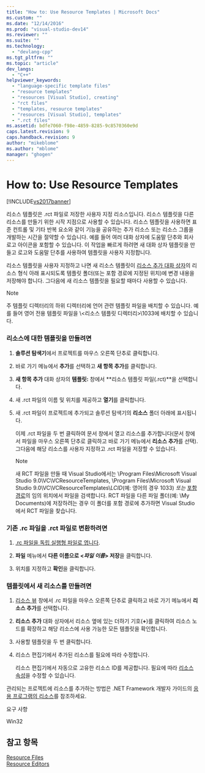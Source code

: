 ```yaml
---
title: "How to: Use Resource Templates | Microsoft Docs"
ms.custom: ""
ms.date: "12/14/2016"
ms.prod: "visual-studio-dev14"
ms.reviewer: ""
ms.suite: ""
ms.technology: 
  - "devlang-cpp"
ms.tgt_pltfrm: ""
ms.topic: "article"
dev_langs: 
  - "C++"
helpviewer_keywords: 
  - "language-specific template files"
  - "resource templates"
  - "resources [Visual Studio], creating"
  - "rct files"
  - "templates, resource templates"
  - "resources [Visual Studio], templates"
  - ".rct files"
ms.assetid: bdfe7060-f98e-4859-8285-9c8570360e9d
caps.latest.revision: 9
caps.handback.revision: 9
author: "mikeblome"
ms.author: "mblome"
manager: "ghogen"
---
```

# How to: Use Resource Templates
[!INCLUDE[vs2017banner](../assembler/inline/includes/vs2017banner.md)]

리소스 템플릿은 .rct 파일로 저장한 사용자 지정 리소스입니다.  리소스 템플릿을 다른 리소스를 만들기 위한 시작 지점으로 사용할 수 있습니다.  리소스 템플릿을 사용하면 표준 컨트롤 및 기타 반복 요소와 같이 기능을 공유하는 추가 리소스 또는 리소스 그룹을 개발하는 시간을 절약할 수 있습니다.  예를 들어 여러 대화 상자에 도움말 단추와 회사 로고 아이콘을 포함할 수 있습니다.  이 작업을 빠르게 하려면 새 대화 상자 템플릿을 만들고 로고와 도움말 단추를 사용하여 템플릿을 사용자 지정합니다.  
  
 리소스 템플릿을 사용자 지정하고 나면 새 리소스 템플릿이 [리소스 추가 대화 상자](../windows/add-resource-dialog-box.md)의 리소스 형식 아래 표시되도록 템플릿 폴더\(또는 포함 경로에 지정된 위치\)에 변경 내용을 저장해야 합니다.  그다음에 새 리소스 템플릿을 필요할 때마다 사용할 수 있습니다.  
  
> [!NOTE]
>  주 템플릿 디렉터리의 하위 디렉터리에 언어 관련 템플릿 파일을 배치할 수 있습니다.  예를 들어 영어 전용 템플릿 파일을 \\\<리소스 템플릿 디렉터리\>\\1033에 배치할 수 있습니다.  
  
### 리소스에 대한 템플릿을 만들려면  
  
1.  **솔루션 탐색기**에서 프로젝트를 마우스 오른쪽 단추로 클릭합니다.  
  
2.  바로 가기 메뉴에서 **추가**를 선택하고 **새 항목 추가**를 클릭합니다.  
  
3.  **새 항목 추가** 대화 상자의 **템플릿:** 창에서 **리소스 템플릿 파일\(.rct\)**을 선택합니다.  
  
4.  새 .rct 파일의 이름 및 위치를 제공하고 **열기**를 클릭합니다.  
  
5.  새 .rct 파일이 프로젝트에 추가되고 솔루션 탐색기의 **리소스** 폴더 아래에 표시됩니다.  
  
     이제 .rct 파일을 두 번 클릭하여 문서 창에서 열고 리소스를 추가합니다\(문서 창에서 파일을 마우스 오른쪽 단추로 클릭하고 바로 가기 메뉴에서 **리소스 추가**를 선택\).  그다음에 해당 리소스를 사용자 지정하고 .rct 파일을 저장할 수 있습니다.  
  
    > [!NOTE]
    >  새 RCT 파일을 만들 때 Visual Studio에서는 \\Program Files\\Microsoft Visual Studio 9.0\\VC\\VCResourceTemplates, \\Program Files\\Microsoft Visual Studio 9.0\\VC\\VCResourceTemplates\\*LCID*\(예: 영어의 경우 1033\) *또는* [포함 경로](../windows/how-to-specify-include-directories-for-resources.md)의 임의 위치에서 파일을 검색합니다.  RCT 파일을 다른 파일 폴더\(예: \\My Documents\)에 저장하려는 경우 이 폴더를 포함 경로에 추가하면 Visual Studio에서 RCT 파일을 찾습니다.  
  
### 기존 .rc 파일을 .rct 파일로 변환하려면  
  
1.  [.rc 파일을 독립 실행형 파일로 엽니다](../windows/how-to-open-a-resource-script-file-outside-of-a-project-standalone.md).  
  
2.  **파일** 메뉴에서 **다른 이름으로 \<*파일 이름*\> 저장**을 클릭합니다.  
  
3.  위치를 지정하고 **확인**을 클릭합니다.  
  
### 템플릿에서 새 리소스를 만들려면  
  
1.  [리소스 뷰](../windows/resource-view-window.md) 창에서 .rc 파일을 마우스 오른쪽 단추로 클릭하고 바로 가기 메뉴에서 **리소스 추가**를 선택합니다.  
  
2.  **리소스 추가** 대화 상자에서 리소스 옆에 있는 더하기 기호\(**\+**\)를 클릭하여 리소스 노드를 확장하고 해당 리소스에 사용 가능한 모든 템플릿을 확인합니다.  
  
3.  사용할 템플릿을 두 번 클릭합니다.  
  
4.  리소스 편집기에서 추가된 리소스를 필요에 따라 수정합니다.  
  
     리소스 편집기에서 자동으로 고유한 리소스 ID를 제공합니다.  필요에 따라 [리소스 속성](../windows/changing-the-properties-of-a-resource.md)을 수정할 수 있습니다.  
  
 관리되는 프로젝트에 리소스를 추가하는 방법은 .NET Framework 개발자 가이드의 [응용 프로그램의 리소스](../Topic/Resources%20in%20Desktop%20Apps.md)를 참조하세요.  
  
 요구 사항  
  
 Win32  
  
## 참고 항목  
 [Resource Files](../mfc/resource-files-visual-studio.md)   
 [Resource Editors](../mfc/resource-editors.md)